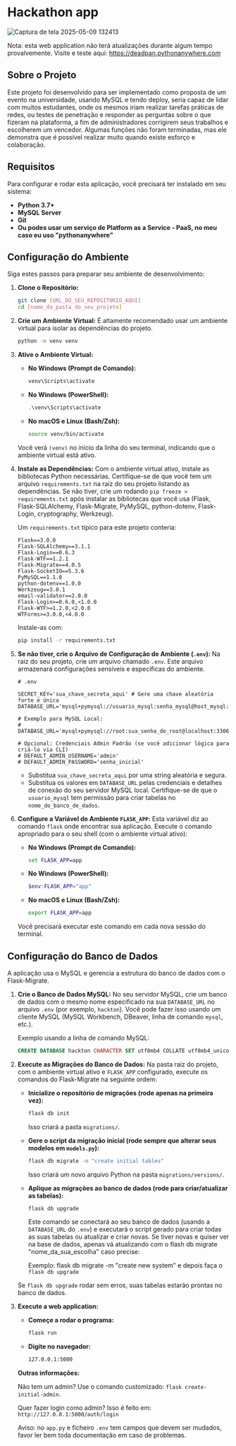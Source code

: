 # Hackathon app

![Captura de tela 2025-05-09 132413](https://github.com/user-attachments/assets/c938ca3b-f854-4ede-b613-917fd182ad6a)

Nota: esta web application não terá atualizações durante algum tempo provalvemente.
Visite e teste aqui: https://deadpan.pythonanywhere.com

## Sobre o Projeto

Este projeto foi desenvolvido para ser implementado como proposta de um evento na universidade, usando MySQL e tendo deploy, seria capaz de lidar com muitos estudantes, onde os mesmos iriam realizar tarefas práticas de redes, ou testes de penetração e responder as perguntas sobre o que fizeram na plataforma, a fim de administradores corrigirem seus trabalhos e escolherem um vencedor. Algumas funções não foram terminadas, mas ele demonstra que é possível realizar muito quando existe esforço e colaboração.

## Requisitos

Para configurar e rodar esta aplicação, você precisará ter instalado em seu sistema:

* **Python 3.7+**
* **MySQL Server**
* **Git**
* **Ou podes usar um serviço de Platform as a Service - PaaS, no meu caso eu uso "pythonanywhere"**

## Configuração do Ambiente

Siga estes passos para preparar seu ambiente de desenvolvimento:

1.  **Clone o Repositório:**
    ```bash
    git clone [URL_DO_SEU_REPOSITORIO_AQUI]
    cd [nome_da_pasta_do_seu_projeto]
    ```

2.  **Crie um Ambiente Virtual:**
    É altamente recomendado usar um ambiente virtual para isolar as dependências do projeto.
    ```bash
    python -m venv venv
    ```

3.  **Ative o Ambiente Virtual:**

    * **No Windows (Prompt de Comando):**
        ```cmd
        venv\Scripts\activate
        ```
    * **No Windows (PowerShell):**
        ```powershell
        .\venv\Scripts\activate
        ```
    * **No macOS e Linux (Bash/Zsh):**
        ```bash
        source venv/bin/activate
        ```
    Você verá `(venv)` no início da linha do seu terminal, indicando que o ambiente virtual está ativo.

4.  **Instale as Dependências:**
    Com o ambiente virtual ativo, instale as bibliotecas Python necessárias. Certifique-se de que você tem um arquivo `requirements.txt` na raiz do seu projeto listando as dependências. Se não tiver, crie um rodando `pip freeze > requirements.txt` após instalar as bibliotecas que você usa (Flask, Flask-SQLAlchemy, Flask-Migrate, PyMySQL, python-dotenv, Flask-Login, cryptography, Werkzeug).

    Um `requirements.txt` típico para este projeto conteria:
    ```
    Flask==3.0.0
    Flask-SQLAlchemy==3.1.1
    Flask-Login==0.6.3
    Flask-WTF==1.2.1
    Flask-Migrate==4.0.5 
    Flask-SocketIO==5.3.6 
    PyMySQL==1.1.0 
    python-dotenv==1.0.0 
    Werkzeug==3.0.1  
    email-validator==2.0.0 
    Flask-Login>=0.6.0,<1.0.0
    Flask-WTF>=1.2.0,<2.0.0
    WTForms>=3.0.0,<4.0.0
    ```
    Instale-as com:
    ```bash
    pip install -r requirements.txt
    ```

5.  **Se não tiver, crie o Arquivo de Configuração de Ambiente (`.env`):**
    Na raiz do seu projeto, crie um arquivo chamado `.env`. Este arquivo armazenará configurações sensíveis e específicas do ambiente.

    ```dotenv
    # .env

    SECRET_KEY='sua_chave_secreta_aqui' # Gere uma chave aleatória forte e única
    DATABASE_URL='mysql+pymysql://usuario_mysql:senha_mysql@host_mysql:porta_mysql/nome_do_banco_de_dados'

    # Exemplo para MySQL Local:
    # DATABASE_URL='mysql+pymysql://root:sua_senha_do_root@localhost:3306/hackton'

    # Opcional: Credenciais Admin Padrão (se você adicionar lógica para criá-lo via CLI)
    # DEFAULT_ADMIN_USERNAME='admin'
    # DEFAULT_ADMIN_PASSWORD='senha_inicial'
    ```
    * Substitua `sua_chave_secreta_aqui` por uma string aleatória e segura.
    * Substitua os valores em `DATABASE_URL` pelas credenciais e detalhes de conexão do seu servidor MySQL local. Certifique-se de que o `usuario_mysql` tem permissão para criar tabelas no `nome_do_banco_de_dados`.

6.  **Configure a Variável de Ambiente `FLASK_APP`:**
    Esta variável diz ao comando `flask` onde encontrar sua aplicação. Execute o comando apropriado para o seu shell (com o ambiente virtual ativo):

    * **No Windows (Prompt de Comando):**
        ```cmd
        set FLASK_APP=app
        ```
    * **No Windows (PowerShell):**
        ```powershell
        $env:FLASK_APP="app"
        ```
    * **No macOS e Linux (Bash/Zsh):**
        ```bash
        export FLASK_APP=app
        ```
    Você precisará executar este comando em cada nova sessão do terminal.

## Configuração do Banco de Dados

A aplicação usa o MySQL e gerencia a estrutura do banco de dados com o Flask-Migrate.

1.  **Crie o Banco de Dados MySQL:**
    No seu servidor MySQL, crie um banco de dados com o mesmo nome especificado na sua `DATABASE_URL` no arquivo `.env` (por exemplo, `hackton`). Você pode fazer isso usando um cliente MySQL (MySQL Workbench, DBeaver, linha de comando `mysql`, etc.).

    Exemplo usando a linha de comando MySQL:
    ```sql
    CREATE DATABASE hackton CHARACTER SET utf8mb4 COLLATE utf8mb4_unicode_ci;
    ```

2.  **Execute as Migrações do Banco de Dados:**
    Na pasta raiz do projeto, com o ambiente virtual ativo e `FLASK_APP` configurado, execute os comandos do Flask-Migrate na seguinte ordem:

    * **Inicialize o repositório de migrações (rode apenas na primeira vez):**
        ```bash
        flask db init
        ```
        Isso criará a pasta `migrations/`.

    * **Gere o script da migração inicial (rode sempre que alterar seus modelos em `models.py`):**
        ```bash
        flask db migrate -m "create initial tables"
        ```
        Isso criará um novo arquivo Python na pasta `migrations/versions/`.

    * **Aplique as migrações ao banco de dados (rode para criar/atualizar as tabelas):**
        ```bash
        flask db upgrade
        ```
        Este comando se conectará ao seu banco de dados (usando a `DATABASE_URL` do `.env`) e executará o script gerado para criar todas as suas tabelas ou atualizar e criar novas. Se tiver novas e quiser ver na base de dados, apenas vá atualizando com o flash db migrate "nome_da_sua_escolha" caso precise:

      Exemplo: flask db migrate -m "create new system" e depois faça o `flask db upgrade`

    Se `flask db upgrade` rodar sem erros, suas tabelas estarão prontas no banco de dados.

3.  **Execute a web application:**

    * **Começe a rodar o programa:**
        ```bash
        flask run
        ```

    * **Digite no navegador:**
        ```bash
        127.0.0.1:5000
        ```

    **Outras informações:**

    Não tem um admin? Use o comando customizado: `flask create-initial-admin`.

    Quer fazer login como admin? Isso é feito em: `http://127.0.0.1:5000/auth/login`

    Aviso: no `app.py` e ficheiro `.env` tem campos que devem ser mudados, favor ler bem toda documentação em caso de problemas.
